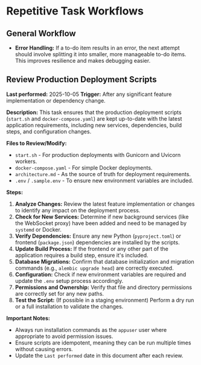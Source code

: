 # Repetitive Task Workflows

## General Workflow
- **Error Handling:** If a to-do item results in an error, the next attempt should involve splitting it into smaller, more manageable to-do items. This improves resilience and makes debugging easier.

## Review Production Deployment Scripts

**Last performed:** 2025-10-05
**Trigger:** After any significant feature implementation or dependency change.

**Description:**
This task ensures that the production deployment scripts (`start.sh` and `docker-compose.yaml`) are kept up-to-date with the latest application requirements, including new services, dependencies, build steps, and configuration changes.

**Files to Review/Modify:**
- `start.sh` - For production deployments with Gunicorn and Uvicorn workers.
- `docker-compose.yaml` - For simple Docker deployments.
- `architecture.md` - As the source of truth for deployment requirements.
- `.env` / `.sample.env` - To ensure new environment variables are included.

**Steps:**
1.  **Analyze Changes:** Review the latest feature implementation or changes to identify any impact on the deployment process.
2.  **Check for New Services:** Determine if new background services (like the WebSocket proxy) have been added and need to be managed by `systemd` or Docker.
3.  **Verify Dependencies:** Ensure any new Python (`pyproject.toml`) or frontend (`package.json`) dependencies are installed by the scripts.
4.  **Update Build Process:** If the frontend or any other part of the application requires a build step, ensure it's included.
5.  **Database Migrations:** Confirm that database initialization and migration commands (e.g., `alembic upgrade head`) are correctly executed.
6.  **Configuration:** Check if new environment variables are required and update the `.env` setup process accordingly.
7.  **Permissions and Ownership:** Verify that file and directory permissions are correctly set for any new paths.
8.  **Test the Script:** (If possible in a staging environment) Perform a dry run or a full installation to validate the changes.

**Important Notes:**
- Always run installation commands as the `appuser` user where appropriate to avoid permission issues.
- Ensure scripts are idempotent, meaning they can be run multiple times without causing errors.
- Update the `Last performed` date in this document after each review.